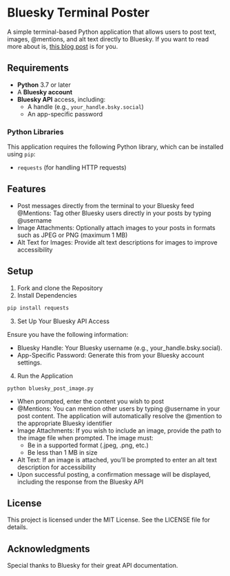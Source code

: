 # Bluesky Terminal Poster

A simple terminal-based Python application that allows users to post text, images, @mentions, and alt text directly to Bluesky. If you want to read more about is, [this blog post](https://www.m365princess.com/blogs/bluesky-terminal-poster/) is for you.

## Requirements

- **Python** 3.7 or later
- A **Bluesky account**
- **Bluesky API** access, including:
  - A handle (e.g., `your_handle.bsky.social`)
  - An app-specific password

### Python Libraries

This application requires the following Python library, which can be installed using `pip`:

- `requests` (for handling HTTP requests)

## Features

- Post messages directly from the terminal to your Bluesky feed
@Mentions: Tag other Bluesky users directly in your posts by typing @username
- Image Attachments: Optionally attach images to your posts in formats such as JPEG or PNG (maximum 1 MB)
- Alt Text for Images: Provide alt text descriptions for images to improve accessibility

## Setup

1. Fork and clone the Repository
2. Install Dependencies

```bash
pip install requests
```

3. Set Up Your Bluesky API Access

Ensure you have the following information:

* Bluesky Handle: Your Bluesky username (e.g., your_handle.bsky.social).
* App-Specific Password: Generate this from your Bluesky account settings.

4. Run the Application

```
python bluesky_post_image.py
```

* When prompted, enter the content you wish to post
* @Mentions: You can mention other users by typing @username in your post content. The application will automatically resolve the @mention to the appropriate Bluesky identifier
* Image Attachments: If you wish to include an image, provide the path to the image file when prompted. The image must:
  * Be in a supported format (.jpeg, .png, etc.)
  * Be less than 1 MB in size
* Alt Text: If an image is attached, you’ll be prompted to enter an alt text description for accessibility
* Upon successful posting, a confirmation message will be displayed, including the response from the Bluesky API

## License

This project is licensed under the MIT License. See the LICENSE file for details.

## Acknowledgments

Special thanks to Bluesky for their great API documentation.
